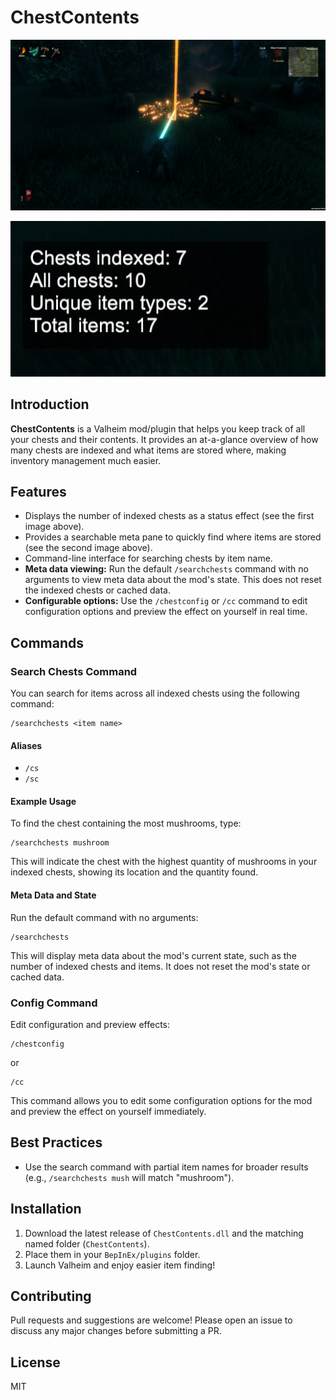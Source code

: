 # ChestContents

![Effect Example](https://raw.githubusercontent.com/Acen/ChestContents/master/Assets/effect_example.jpg)

![Meta Pane Example](https://raw.githubusercontent.com/Acen/ChestContents/master/Assets/meta_detail.jpg)

## Introduction

**ChestContents** is a Valheim mod/plugin that helps you keep track of all your chests and their contents. It provides an at-a-glance overview of how many chests are indexed and what items are stored where, making inventory management much easier.

## Features

- Displays the number of indexed chests as a status effect (see the first image above).
- Provides a searchable meta pane to quickly find where items are stored (see the second image above).
- Command-line interface for searching chests by item name.
- **Meta data viewing:** Run the default `/searchchests` command with no arguments to view meta data about the mod's state. This does not reset the indexed chests or cached data.
- **Configurable options:** Use the `/chestconfig` or `/cc` command to edit configuration options and preview the effect on yourself in real time.

## Commands

### Search Chests Command

You can search for items across all indexed chests using the following command:

```
/searchchests <item name>
```

#### Aliases
- `/cs`
- `/sc`

#### Example Usage

To find the chest containing the most mushrooms, type:

```
/searchchests mushroom
```

This will indicate the chest with the highest quantity of mushrooms in your indexed chests, showing its location and the quantity found.

#### Meta Data and State

Run the default command with no arguments:

```
/searchchests
```

This will display meta data about the mod's current state, such as the number of indexed chests and items. It does not reset the mod's state or cached data.

### Config Command

Edit configuration and preview effects:

```
/chestconfig
```

or

```
/cc
```

This command allows you to edit some configuration options for the mod and preview the effect on yourself immediately.

## Best Practices

- Use the search command with partial item names for broader results (e.g., `/searchchests mush` will match "mushroom").

## Installation

1. Download the latest release of `ChestContents.dll` and the matching named folder (`ChestContents`).
2. Place them in your `BepInEx/plugins` folder.
3. Launch Valheim and enjoy easier item finding!

## Contributing

Pull requests and suggestions are welcome! Please open an issue to discuss any major changes before submitting a PR.

## License

MIT
